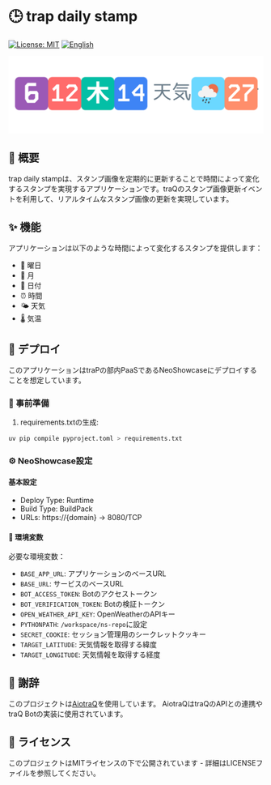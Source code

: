 # 🕒 trap daily stamp

[![License: MIT](https://img.shields.io/badge/License-MIT-yellow.svg)](https://opensource.org/licenses/MIT)
[![English](https://img.shields.io/badge/English-README.md-blue)](README.md)

![trap daily stamp](docs/trap-daily-stamp.png)

## 📝 概要

trap daily stampは、スタンプ画像を定期的に更新することで時間によって変化するスタンプを実現するアプリケーションです。traQのスタンプ画像更新イベントを利用して、リアルタイムなスタンプ画像の更新を実現しています。

## ✨ 機能

アプリケーションは以下のような時間によって変化するスタンプを提供します：
- 📅 曜日
- 📆 月
- 📅 日付
- ⏰ 時間
- 🌤️ 天気
- 🌡️ 気温

## 🚀 デプロイ

このアプリケーションはtraPの部内PaaSであるNeoShowcaseにデプロイすることを想定しています。

### 🔧 事前準備

1. requirements.txtの生成:
```bash
uv pip compile pyproject.toml > requirements.txt
```

### ⚙️ NeoShowcase設定

#### 基本設定
- Deploy Type: Runtime
- Build Type: BuildPack
- URLs: https://{domain} -> 8080/TCP

#### 🔐 環境変数
必要な環境変数：
- `BASE_APP_URL`: アプリケーションのベースURL
- `BASE_URL`: サービスのベースURL
- `BOT_ACCESS_TOKEN`: Botのアクセストークン
- `BOT_VERIFICATION_TOKEN`: Botの検証トークン
- `OPEN_WEATHER_API_KEY`: OpenWeatherのAPIキー
- `PYTHONPATH`: `/workspace/ns-repo`に設定
- `SECRET_COOKIE`: セッション管理用のシークレットクッキー
- `TARGET_LATITUDE`: 天気情報を取得する緯度
- `TARGET_LONGITUDE`: 天気情報を取得する経度

## 🙏 謝辞

このプロジェクトは[AiotraQ](https://github.com/toshi-pono/aiotraq)を使用しています。
AiotraQはtraQのAPIとの連携やtraQ Botの実装に使用されています。

## 📄 ライセンス

このプロジェクトはMITライセンスの下で公開されています - 詳細はLICENSEファイルを参照してください。 